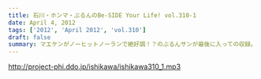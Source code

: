 ```yaml
---
title: 石川・ホンマ・ぶるんのBe-SIDE Your Life! vol.310-1
date: April 4, 2012
tags: ['2012', 'April 2012', 'vol.310']
draft: false
summary: マエケンがノーヒットノーランで絶好調！？のぶるんサンが最後に入っての収録。ホンマ・ビーチ・ナマエは、本番前にまたもやのオッサンそろってのアイドル論議。３０オーバーたちがしてやられている！ＮＡＭＡＥ
---
```


http://project-phi.ddo.jp/ishikawa/ishikawa310_1.mp3